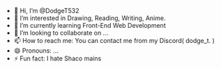 - 👋 Hi, I’m @DodgeT532
- 👀 I’m interested in Drawing, Reading, Writing, Anime.
- 🌱 I’m currently learning Front-End Web Development
- 💞️ I’m looking to collaborate on ...
- 📫 How to reach me: You can contact me from my Discord( dodge_t. )
- 😄 Pronouns: ...
- ⚡ Fun fact: I hate Shaco mains

<!---
DodgeT532/DodgeT532 is a ✨ special ✨ repository because its `README.md` (this file) appears on your GitHub profile.
You can click the Preview link to take a look at your changes.
--->
